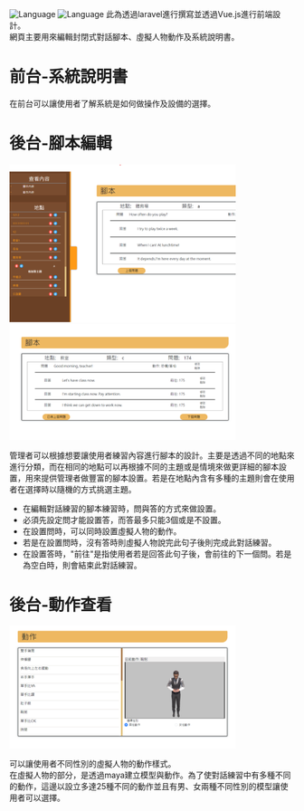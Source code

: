 ![Language](https://img.shields.io/badge/laravel-9.52.7-brightgreen)
![Language](https://img.shields.io/badge/php-8.0.26-brightgreen)
此為透過laravel進行撰寫並透過Vue.js進行前端設計。  
網頁主要用來編輯封閉式對話腳本、虛擬人物動作及系統說明書。  

前台-系統說明書
==============
在前台可以讓使用者了解系統是如何做操作及設備的選擇。   

後台-腳本編輯
=======
<img src="public/image/dialog.png" width="400px">  
<img src="public/image/manual/dialog.png" width="400px">  
    
管理者可以根據想要讓使用者練習內容進行腳本的設計。主要是透過不同的地點來進行分類，而在相同的地點可以再根據不同的主題或是情境來做更詳細的腳本設置，用來提供管理者做豐富的腳本設置。若是在地點內含有多種的主題則會在使用者在選擇時以隨機的方式挑選主題。   

- 在編輯對話練習的腳本練習時，問與答的方式來做設置。   
- 必須先設定問才能設置答，而答最多只能3個或是不設置。
- 在設置問時，可以同時設置虛擬人物的動作。
- 若是在設置問時，沒有答時則虛擬人物說完此句子後則完成此對話練習。
- 在設置答時，"前往"是指使用者若是回答此句子後，會前往的下一個問。若是為空白時，則會結束此對話練習。

後台-動作查看
===========

<img src="public/image/manual/action.png" width="400px"> 

可以讓使用者不同性別的虛擬人物的動作樣式。  
在虛擬人物的部分，是透過maya建立模型與動作。為了使對話練習中有多種不同的動作，這邊以設立多達25種不同的動作並且有男、女兩種不同性別的模型讓使用者可以選擇。
